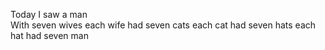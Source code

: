 Today I saw a man   
With seven wives
each wife had seven cats
each cat had seven hats
each hat had seven man
